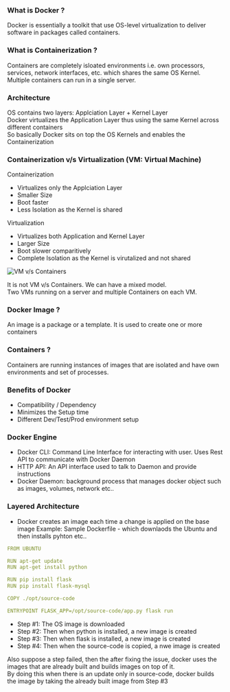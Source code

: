 ### What is Docker ?
 Docker is essentially a toolkit that use OS-level virtualization to deliver software in packages called containers.

### What is Containerization ?
Containers are completely isloated environments i.e. own processors, services, network interfaces, etc. which shares the same OS Kernel.
Multiple containers can run in a single server.

### Architecture
OS contains two layers: Applciation Layer + Kernel Layer  
Docker virtualizes the Application Layer thus using the same Kernel across different containers  
So basically Docker sits on top the OS Kernels and enables the Containerization  

### Containerization v/s Virtualization (VM: Virtual Machine)
Containerization
- Virtualizes only the Applciation Layer
- Smaller Size
- Boot faster
- Less Isolation as the Kernel is shared
  
Virtualization
- Virtualizes both Application and Kernel Layer
- Larger Size
- Boot slower comparitively
- Complete Isolation as the Kernel is virutalized and not shared

![VM v/s Containers](https://s7280.pcdn.co/wp-content/uploads/2018/07/containers-vs-virtual-machines.jpg)

It is not VM v/s Containers. We can have a mixed model.  
Two VMs running on a server and multiple Containers on each VM.

### Docker Image ?
An image is a package or a template. It is used to create one or more containers

### Containers ?
Containers are running instances of images that are isolated and have own environments and set of processes.

### Benefits of Docker
- Compatibility / Dependency
- Minimizes the Setup time
- Different Dev/Test/Prod environment setup


### Docker Engine
- Docker CLI: Command Line Interface for interacting with user. Uses Rest API to communicate with Docker Daemon
- HTTP API: An API interface used to talk to Daemon and provide instructions 
- Docker Daemon: background process that manages docker object such as images, volumes, network etc..

### Layered Architecture
- Docker creates an image each time a change is applied on the base image
Example: Sample Dockerfile  - which downlaods the Ubuntu  and then installs pyhton etc..

```yaml
FROM UBUNTU

RUN apt-get update
RUN apt-get install python

RUN pip install flask
RUN pip install flask-mysql

COPY ./opt/source-code

ENTRYPOINT FLASK_APP=/opt/source-code/app.py flask run
```

- Step #1: The OS image is downloaded
- Step #2: Then when python is installed, a new image is created
- Step #3: Then when flask is installed, a new image is created
- Step #4: Then when the source-code is copied, a nwe image is created

Also suppose a step failed, then the after fixing the issue, docker uses the images that are already built and builds images on top of it.  
By doing this when there is an update only in source-code, docker builds the image by taking the already built image from Step #3
